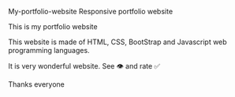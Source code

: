 My-portfolio-website
Responsive portfolio website

This is my portfolio website

This website is made of HTML, CSS, BootStrap and Javascript web programming languages.

It is very wonderful website. See 👁 and rate ✅

Thanks everyone
